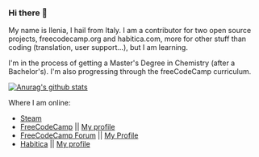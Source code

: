 ### Hi there 👋

My name is Ilenia, I hail from Italy.
I am a contributor for two open source projects, freecodecamp.org and habitica.com, more for other stuff than coding (translation, user support...), but I am learning.

I'm in the process of getting a Master's Degree in Chemistry (after a Bachelor's).
I'm also progressing through the freeCodeCamp curriculum.


<!--
**ieahleen/ieahleen** is a ✨ _special_ ✨ repository because its `README.md` (this file) appears on your GitHub profile.

Here are some ideas to get you started:

- 🔭 I’m currently working on ...

- 👯 I’m looking to collaborate on ...
- 🤔 I’m looking for help with ...
- 💬 Ask me about ...
- 📫 How to reach me: ...
- 😄 Pronouns: ...
- ⚡ Fun fact: ...
-->

[![Anurag's github stats](https://github-readme-stats.vercel.app/api?username=ieahleen&show_icons=true)](https://github.com/anuraghazra/github-readme-stats)

Where I am online:
 - [Steam](https://steamcommunity.com/profiles/76561198123312343/)
 - [FreeCodeCamp](https://www.freecodecamp.org/) || [My profile](https://www.freecodecamp.org/ieahleen)
 - [FreeCodeCamp Forum](https://forum.freecodecamp.org/) || [My Profile](https://forum.freecodecamp.org/u/ieahleen/)
 - [Habitica](https://habitica.com/) || [My profile](https://habitica.com/profile/c073342f-4a65-4a13-9ffd-9e7fa5410d6b)
  
